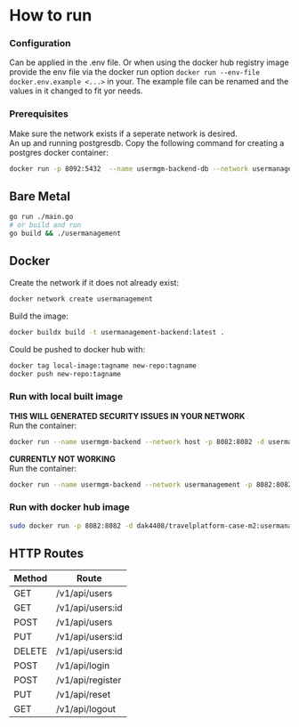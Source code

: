 # How to run
### Configuration
Can be applied in the .env file.
Or when using the docker hub registry image provide the env file via the docker run option `docker run --env-file docker.env.example <...>` in your. The example file can be renamed and the values in it changed to fit yor needs.

### Prerequisites
Make sure the network exists if a seperate network is desired.  
An up and running postgresdb. Copy the following command for creating a postgres docker container:

```bash
docker run -p 8092:5432  --name usermgm-backend-db --network usermanagement -e POSTGRES_PASSWORD=password -e POSTGRES_USER=usermanagement -e POSTGRES_DB=usermanagement -d postgres
```
## Bare Metal
```bash
go run ./main.go
# or build and run 
go build && ./usermanagement
```

## Docker
Create the network if it does not already exist:
```bash
docker network create usermanagement
```

Build the image:
```bash
docker buildx build -t usermanagement-backend:latest .
```
Could be pushed to docker hub with:
```bash
docker tag local-image:tagname new-repo:tagname
docker push new-repo:tagname
```
### Run with local built image
**THIS WILL GENERATED SECURITY ISSUES IN YOUR NETWORK**  
Run the container:
```bash
docker run --name usermgm-backend --network host -p 8082:8082 -d usermanagement-backend 
```

**CURRENTLY NOT WORKING**  
Run the container:
```bash
docker run --name usermgm-backend --network usermanagement -p 8082:8082 -d usermanagement-backend 
```

### Run with docker hub image
```bash
sudo docker run -p 8082:8082 -d dak4408/travelplatform-case-m2:usermanagement-backend
```

## HTTP Routes
| **Method** 	| **Route**        	|
|------------	|------------------	|
| GET        	| /v1/api/users    	|
| GET        	| /v1/api/users:id 	|
| POST       	| /v1/api/users    	|
| PUT        	| /v1/api/users:id 	|
| DELETE     	| /v1/api/users:id 	|
| POST       	| /v1/api/login    	|
| POST       	| /v1/api/register 	|
| PUT        	| /v1/api/reset    	|
| GET        	| /v1/api/logout   	|